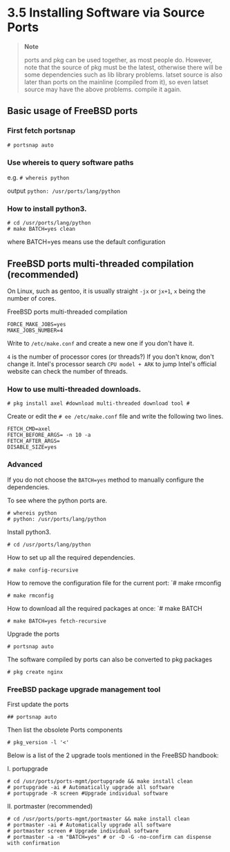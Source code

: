 # 3.5 Installing Software via Source Ports


>**Note**
>
>ports and pkg can be used together, as most people do. However, note that the source of pkg must be the latest, otherwise there will be some dependencies such as lib library problems. latset source is also later than ports on the mainline (compiled from it), so even latset source may have the above problems. compile it again.

## Basic usage of FreeBSD ports

### First fetch portsnap

`# portsnap auto`

### Use whereis to query software paths

e.g. `# whereis python`

output `python: /usr/ports/lang/python`

### How to install python3.

```
# cd /usr/ports/lang/python
# make BATCH=yes clean
```

where BATCH=yes means use the default configuration

## FreeBSD ports multi-threaded compilation (recommended)

On Linux, such as gentoo, it is usually straight `-jx` or `jx+1`, `x` being the number of cores.

FreeBSD ports multi-threaded compilation

```
FORCE_MAKE_JOBS=yes
MAKE_JOBS_NUMBER=4
```

Write to `/etc/make.conf` and create a new one if you don't have it.

`4` is the number of processor cores (or threads?) If you don't know, don't change it. Intel's processor search `CPU model + ARK` to jump Intel's official website can check the number of threads.

### How to use multi-threaded downloads.

`# pkg install axel #download multi-threaded download tool #`

Create or edit the `# ee /etc/make.conf` file and write the following two lines.

```
FETCH_CMD=axel
FETCH_BEFORE_ARGS= -n 10 -a
FETCH_AFTER_ARGS=
DISABLE_SIZE=yes
```

### Advanced

If you do not choose the `BATCH=yes` method to manually configure the dependencies.

To see where the python ports are.

```
# whereis python
# python: /usr/ports/lang/python
```

Install python3.

`# cd /usr/ports/lang/python`

How to set up all the required dependencies.

`# make config-recursive`

How to remove the configuration file for the current port: `# make rmconfig

`# make rmconfig`

How to download all the required packages at once: `# make BATCH

`# make BATCH=yes fetch-recursive`

Upgrade the ports 

`# portsnap auto`

The software compiled by ports can also be converted to pkg packages

`# pkg create nginx`

### FreeBSD package upgrade management tool

First update the ports 

```
## portsnap auto
```

Then list the obsolete Ports components
```
# pkg_version -l '<'
```
Below is a list of the 2 upgrade tools mentioned in the FreeBSD handbook:

I. portupgrade

```
# cd /usr/ports/ports-mgmt/portupgrade && make install clean
# portupgrade -ai # Automatically upgrade all software
# portupgrade -R screen #Upgrade individual software
```

II. portmaster (recommended)

```
# cd /usr/ports/ports-mgmt/portmaster && make install clean
# portmaster -ai # Automatically upgrade all software
# portmaster screen # Upgrade individual software
# portmaster -a -m "BATCH=yes" # or -D -G -no-confirm can dispense with confirmation
```
